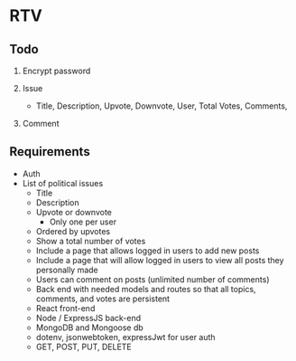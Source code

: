 # RTV

## Todo

1. Encrypt password

2. Issue
   - Title, Description, Upvote, Downvote, User, Total Votes, Comments,
3. Comment

## Requirements

- Auth
- List of political issues
  - Title
  - Description
  - Upvote or downvote
    - Only one per user
  - Ordered by upvotes
  - Show a total number of votes
  - Include a page that allows logged in users to add new posts
  - Include a page that will allow logged in users to view all posts they personally made
  - Users can comment on posts (unlimited number of comments)
  - Back end with needed models and routes so that all topics, comments, and votes are persistent
  - React front-end
  - Node / ExpressJS back-end
  - MongoDB and Mongoose db
  - dotenv, jsonwebtoken, expressJwt for user auth
  - GET, POST, PUT, DELETE
